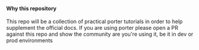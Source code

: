 #### Why this repository
This repo will be a collection of practical porter tutorials in order to help supplement the official docs.
If you are using porter please open a PR against this repo and show the community are you're using it, be it in dev or prod environments
